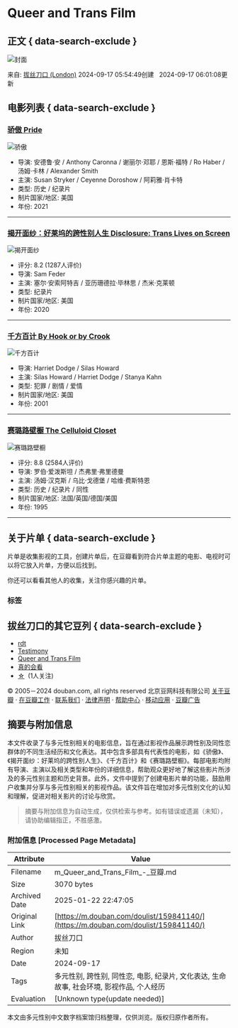 # Queer and Trans Film

## 正文 { data-search-exclude }


![封面](https://img1.doubanio.com/dae/merged_cover/img_handler/doulist_cover/round_rec/159841140-20240917060108)

来自: [拔丝刀口 (London)](https://www.douban.com/people/165019208/) 2024-09-17 05:54:49创建   2024-09-17 06:01:08更新

## 电影列表 { data-search-exclude }

### [骄傲 Pride](https://movie.douban.com/subject/35426263/)

![骄傲](https://img3.doubanio.com/view/photo/s_ratio_poster/public/p2643732227.webp)

- 导演: 安德鲁·安 / Anthony Caronna / 谢丽尔·邓耶 / 恩斯·福特 / Ro Haber / 汤姆·卡林 / Alexander Smith 
- 主演: Susan Stryker / Ceyenne Doroshow / 阿莉雅·肖卡特 
- 类型: 历史 / 纪录片 
- 制片国家/地区: 美国 
- 年份: 2021 

---

### [揭开面纱：好莱坞的跨性别人生 Disclosure: Trans Lives on Screen](https://movie.douban.com/subject/34907415/)

![揭开面纱](https://img3.doubanio.com/view/photo/s_ratio_poster/public/p2592980482.webp)

- 评分: 8.2 (1287人评价)
- 导演: Sam Feder 
- 主演: 塞尔·安索阿特吉 / 亚历珊德拉·毕林思 / 杰米·克莱顿 
- 类型: 纪录片 
- 制片国家/地区: 美国 
- 年份: 2020 

---

### [千方百计 By Hook or by Crook](https://movie.douban.com/subject/4749670/)

![千方百计](https://img1.doubanio.com/view/photo/s_ratio_poster/public/p2905836849.webp)

- 导演: Harriet Dodge / Silas Howard 
- 主演: Silas Howard / Harriet Dodge / Stanya Kahn 
- 类型: 犯罪 / 剧情 / 爱情 
- 制片国家/地区: 美国 
- 年份: 2001 

---

### [赛璐路壁橱 The Celluloid Closet](https://movie.douban.com/subject/1401342/)

![赛璐路壁橱](https://img3.doubanio.com/view/photo/s_ratio_poster/public/p2188554043.webp)

- 评分: 8.8 (2584人评价)
- 导演: 罗伯·爱泼斯坦 / 杰弗里·弗里德曼 
- 主演: 汤姆·汉克斯 / 乌比·戈德堡 / 哈维·费斯特恩 
- 类型: 历史 / 纪录片 / 同性 
- 制片国家/地区: 法国/英国/德国/美国 
- 年份: 1995 

---

## 关于片单 { data-search-exclude }

片单是收集影视的工具，创建片单后，在豆瓣看到符合片单主题的电影、电视时可以将它放入片单，方便以后找到。

你还可以看看其他人的收集，关注你感兴趣的片单。

### 标签

## 拔丝刀口的其它豆列 { data-search-exclude }

- [rdt](https://www.douban.com/doulist/160100832/)
- [Testimony](https://www.douban.com/doulist/159797825/)
- [Queer and Trans Film](https://www.douban.com/doulist/159841140/)
- [真的会看](https://www.douban.com/doulist/152610447/)
- [☆](https://www.douban.com/doulist/149693653/)  (1人关注)

© 2005－2024 douban.com, all rights reserved 北京豆网科技有限公司 [关于豆瓣](https://www.douban.com/about) · [在豆瓣工作](https://www.douban.com/jobs) · [联系我们](https://www.douban.com/about?topic=contactus) · [法律声明](https://www.douban.com/about/legal) · [帮助中心](https://help.douban.com/?app=main) · [移动应用](https://www.douban.com/doubanapp/) · [豆瓣广告](https://www.douban.com/partner/)
<!-- tcd_original_link https://m.douban.com/doulist/159841140/ -->


## 摘要与附加信息

<!-- tcd_abstract -->
本文件收录了与多元性别相关的电影信息，旨在通过影视作品展示跨性别及同性恋群体的不同生活经历和文化表达。其中包含多部具有代表性的电影，如《骄傲》、《揭开面纱：好莱坞的跨性别人生》、《千方百计》和《赛璐路壁橱》。每部电影均附有导演、主演以及相关类型和年份的详细信息，帮助观众更好地了解这些影片所涉及的多元性别主题和历史背景。此外，文件中提到了创建电影片单的功能，鼓励用户收集并分享与多元性别相关的影视作品。该文件旨在增加对多元性别文化的认知和理解，促进对相关影片的讨论与欣赏。
<!-- tcd_abstract_end -->

> 摘要与附加信息为自动生成，仅供检索与参考。如有错误或遗漏（未知），请协助编辑指正，不胜感激。

### 附加信息 [Processed Page Metadata]

| Attribute       | Value                                  |
|-----------------|----------------------------------------|
| Filename        | m_Queer_and_Trans_Film_-_豆瓣.md                             |
| Size            | 3070 bytes                           |
| Archived Date   | 2025-01-22 22:47:05                             |
| Original Link   | [https://m.douban.com/doulist/159841140/](https://m.douban.com/doulist/159841140/)                       |
| Author          | 拔丝刀口                               |
| Region          | 未知                               |
| Date            | 2024-09-17                                 |
| Tags            | 多元性别, 跨性别, 同性恋, 电影, 纪录片, 文化表达, 生命故事, 社会环境, 影视作品, 个人经历                                 |
| Evaluation            | [Unknown type(update needed)]                                 |
<!-- tcd_table_end -->

本文由多元性别中文数字档案馆归档整理，仅供浏览。版权归原作者所有。
